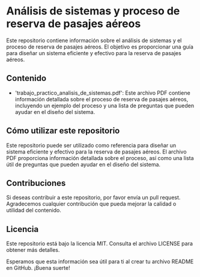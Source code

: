 # Análisis de sistemas y proceso de reserva de pasajes aéreos

Este repositorio contiene información sobre el análisis de sistemas y el proceso de reserva de pasajes aéreos. El objetivo es proporcionar una guía para diseñar un sistema eficiente y efectivo para la reserva de pasajes aéreos.

## Contenido

- 'trabajo_practico_analisis_de_sistemas.pdf': Este archivo PDF contiene información detallada sobre el proceso de reserva de pasajes aéreos, incluyendo un ejemplo del proceso y una lista de preguntas que pueden ayudar en el diseño del sistema.

## Cómo utilizar este repositorio

Este repositorio puede ser utilizado como referencia para diseñar un sistema eficiente y efectivo para la reserva de pasajes aéreos. El archivo PDF proporciona información detallada sobre el proceso, así como una lista útil de preguntas que pueden ayudar en el diseño del sistema.

## Contribuciones

Si deseas contribuir a este repositorio, por favor envía un pull request. Agradecemos cualquier contribución que pueda mejorar la calidad o utilidad del contenido.

## Licencia

Este repositorio está bajo la licencia MIT. Consulta el archivo LICENSE para obtener más detalles.

Esperamos que esta información sea útil para ti al crear tu archivo README en GitHub. ¡Buena suerte!
